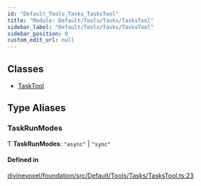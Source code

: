 ```yaml
---
id: "Default_Tools_Tasks_TasksTool"
title: "Module: Default/Tools/Tasks/TasksTool"
sidebar_label: "Default/Tools/Tasks/TasksTool"
sidebar_position: 0
custom_edit_url: null
---
```


## Classes

- [TaskTool](../classes/Default_Tools_Tasks_TasksTool.TaskTool.md)

## Type Aliases

### TaskRunModes

Ƭ **TaskRunModes**: ``"async"`` \| ``"sync"``

#### Defined in

[divinevoxel/foundation/src/Default/Tools/Tasks/TasksTool.ts:23](https://github.com/lucasdamianjohnson/DivineVoxelEngine/blob/596fa7391478620ed460dfb4856ff0a763b91c49/divinevoxel/foundation/src/Default/Tools/Tasks/TasksTool.ts#L23)

